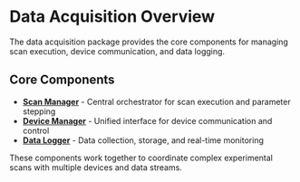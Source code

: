 # Data Acquisition Overview

The data acquisition package provides the core components for managing scan execution, device communication, and data logging.

## Core Components

- **[Scan Manager](scan_manager.md)** - Central orchestrator for scan execution and parameter stepping
- **[Device Manager](device_manager.md)** - Unified interface for device communication and control  
- **[Data Logger](data_logger.md)** - Data collection, storage, and real-time monitoring

These components work together to coordinate complex experimental scans with multiple devices and data streams.
